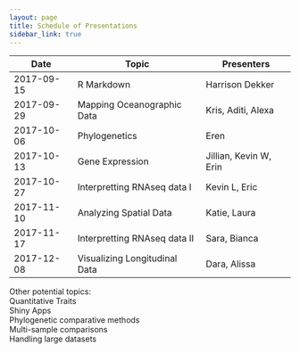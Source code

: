 ```yaml
---
layout: page
title: Schedule of Presentations
sidebar_link: true
---
```


| Date | Topic | Presenters |
|------|-------|------------|
|2017-09-15| R Markdown | Harrison Dekker |
|2017-09-29| Mapping Oceanographic Data | Kris, Aditi, Alexa |
|2017-10-06| Phylogenetics | Eren|
|2017-10-13| Gene Expression | Jillian, Kevin W, Erin|
|2017-10-27| Interpretting RNAseq data I | Kevin L, Eric|
|2017-11-10| Analyzing Spatial Data| Katie, Laura |
|2017-11-17| Interpretting RNAseq data II| Sara, Bianca|
|2017-12-08| Visualizing Longitudinal Data| Dara, Alissa |

Other potential topics:  
Quantitative Traits  
Shiny Apps  
Phylogenetic comparative methods  
Multi-sample comparisons  
Handling large datasets
